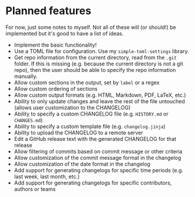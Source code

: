 # Planned features

For now, just some notes to myself. Not all of these will (or should!) be
implemented but it's good to have a list of ideas.

- Implement the basic functionality!
- Use a TOML file for configuration. Use my `simple-toml-settings` library.
- Get repo information from the current directory, read from the `.git` folder.
  If this is missing (e.g. because the current directory is not a git repo),
  then the user should be able to specify the repo information manually.
- Allow custom sections in the output, set by `label` or a regex
- Allow custom ordering of sections
- Allow custom output formats (e.g. HTML, Markdown, PDF, LaTeX, etc.)
- Ability to only update changes and leave the rest of the file untouched
  (allows user customization to the CHANGELOG)
- Ability to specify a custom CHANGELOG file (e.g. `HISTORY.md` or `CHANGES.md`)
- Ability to specify a custom template file (e.g. `changelog.jinja`)
- Ability to upload the CHANGELOG to a remote server
- Edit a GitHub release text with the generated CHANGELOG for that release
- Allow filtering of commits based on commit message or other criteria
- Allow customization of the commit message format in the changelog
- Allow customization of the date format in the changelog
- Add support for generating changelogs for specific time periods (e.g. last
  week, last month, etc.)
- Add support for generating changelogs for specific contributors, authors or
  teams
